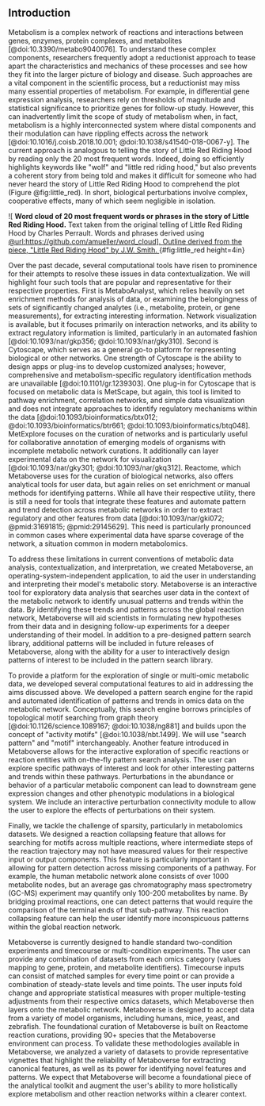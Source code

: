 ## Introduction

Metabolism is a complex network of reactions and interactions between genes, enzymes, protein complexes, and metabolites [@doi:10.3390/metabo9040076]. To understand these complex components, researchers frequently adopt a reductionist approach to tease apart the characteristics and mechanics of these processes and see how they fit into the larger picture of biology and disease. Such approaches are a vital component in the scientific process, but a reductionist may miss many essential properties of metabolism. For example, in differential gene expression analysis, researchers rely on thresholds of magnitude and statistical significance to prioritize genes for follow-up study. However, this can inadvertently limit the scope of study of metabolism when, in fact, metabolism is a highly interconnected system where distal components and their modulation can have rippling effects across the network [@doi:10.1016/j.coisb.2018.10.001; @doi:10.1038/s41540-018-0067-y]. The current approach is analogous to telling the story of Little Red Riding Hood by reading only the 20 most frequent words. Indeed, doing so efficiently highlights keywords like "wolf" and "little red riding hood," but also prevents a coherent story from being told and makes it difficult for someone who had never heard the story of Little Red Riding Hood to comprehend the plot (Figure @fig:little_red). In short, biological perturbations involve complex, cooperative effects, many of which seem negligible in isolation.

![
  **Word cloud of 20 most frequent words or phrases in the story of Little Red Riding Hood.**
  Text taken from the original telling of Little Red Riding Hood by Charles Perrault. Words and phrases derived using [@url:https://github.com/amueller/word_cloud]. Outline derived from the piece, "Little Red Riding Hood" by J.W. Smith.
](./content/figures/red_riding.png "Tall image"){#fig:little_red height=4in}

Over the past decade, several computational tools have risen to prominence for their attempts to resolve these issues in data contextualization. We will highlight four such tools that are popular and representative for their respective properties. First is MetaboAnalyst, which relies heavily on set enrichment methods for analysis of data, or examining the belongingness of sets of significantly changed analytes (i.e., metabolite, protein, or gene measurements), for extracting interesting information. Network visualization is available, but it focuses primarily on interaction networks, and its ability to extract regulatory information is limited, particularly in an automated fashion [@doi:10.1093/nar/gkp356; @doi:10.1093/nar/gky310]. Second is Cytoscape, which serves as a general go-to platform for representing biological or other networks. One strength of Cytoscape is the ability to design apps or plug-ins to develop customized analyses; however, comprehensive and metabolism-specific regulatory identification methods are unavailable [@doi:10.1101/gr.1239303]. One plug-in for Cytoscape that is focused on metabolic data is MetScape, but again, this tool is limited to pathway enrichment, correlation networks, and simple data visualization and does not integrate approaches to identify regulatory mechanisms within the data [@doi:10.1093/bioinformatics/btx012; @doi:10.1093/bioinformatics/btr661; @doi:10.1093/bioinformatics/btq048]. MetExplore focuses on the curation of networks and is particularly useful for collaborative annotation of emerging models of organisms with incomplete metabolic network curations. It additionally can layer experimental data on the network for visualization [@doi:10.1093/nar/gky301; @doi:10.1093/nar/gkq312]. Reactome, which Metaboverse uses for the curation of biological networks, also offers analytical tools for user data, but again relies on set enrichment or manual methods for identifying patterns. While all have their respective utility, there is still a need for tools that integrate these features and automate pattern and trend detection across metabolic networks in order to extract regulatory and other features from data [@doi:10.1093/nar/gki072; @pmid:31691815; @pmid:29145629]. This need is particularly pronounced in common cases where experimental data have sparse coverage of the network, a situation common in modern metabolomics.

To address these limitations in current conventions of metabolic data analysis, contextualization, and interpretation, we created Metaboverse, an operating-system-independent application, to aid the user in understanding and interpreting their model's metabolic story. Metaboverse is an interactive tool for exploratory data analysis that searches user data in the context of the metabolic network to identify unusual patterns and trends within the data. By identifying these trends and patterns across the global reaction network, Metaboverse will aid scientists in formulating new hypotheses from their data and in designing follow-up experiments for a deeper understanding of their model. In addition to a pre-designed pattern search library, additional patterns will be included in future releases of Metaboverse, along with the ability for a user to interactively design patterns of interest to be included in the pattern search library.

To provide a platform for the exploration of single or multi-omic metabolic data, we developed several computational features to aid in addressing the aims discussed above. We developed a pattern search engine for the rapid and automated identification of patterns and trends in omics data on the metabolic network. Conceptually, this search engine borrows principles of topological motif searching from graph theory [@doi:10.1126/science.1089167; @doi:10.1038/ng881] and builds upon the concept of "activity motifs" [@doi:10.1038/nbt.1499]. We will use "search pattern" and "motif" interchangeably. Another feature introduced in Metaboverse allows for the interactive exploration of specific reactions or reaction entities with on-the-fly pattern search analysis. The user can explore specific pathways of interest and look for other interesting patterns and trends within these pathways. Perturbations in the abundance or behavior of a particular metabolic component can lead to downstream gene expression changes and other phenotypic modulations in a biological system. We include an interactive perturbation connectivity module to allow the user to explore the effects of perturbations on their system.

Finally, we tackle the challenge of sparsity, particularly in metabolomics datasets. We designed a reaction collapsing feature that allows for searching for motifs across multiple reactions, where intermediate steps of the reaction trajectory may not have measured values for their respective input or output components. This feature is particularly important in allowing for pattern detection across missing components of a pathway. For example, the human metabolic network alone consists of over 1000 metabolite nodes, but an average gas chromatography mass spectrometry (GC-MS) experiment may quantify only 100-200 metabolites by name. By bridging proximal reactions, one can detect patterns that would require the comparison of the terminal ends of that sub-pathway. This reaction collapsing feature can help the user identify more inconspicuous patterns within the global reaction network.

Metaboverse is currently designed to handle standard two-condition experiments and timecourse or multi-condition experiments. The user can provide any combination of datasets from each omics category (values mapping to gene, protein, and metabolite identifiers). Timecourse inputs can consist of matched samples for every time point or can provide a combination of steady-state levels and time points. The user inputs fold change and appropriate statistical measures with proper multiple-testing adjustments from their respective omics datasets, which Metaboverse then layers onto the metabolic network. Metaboverse is designed to accept data from a variety of model organisms, including humans, mice, yeast, and zebrafish. The foundational curation of Metaboverse is built on Reactome reaction curations, providing 90+ species that the Metaboverse environment can process. To validate these methodologies available in Metaboverse, we analyzed a variety of datasets to provide representative vignettes that highlight the reliability of Metaboverse for extracting canonical features, as well as its power for identifying novel features and patterns. We expect that Metaboverse will become a foundational piece of the analytical toolkit and augment the user's ability to more holistically explore metabolism and other reaction networks within a clearer context.
